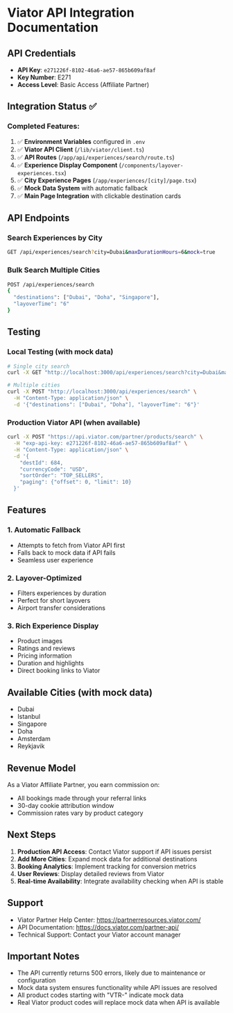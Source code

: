 # Viator API Integration Documentation

## API Credentials
- **API Key**: `e271226f-8102-46a6-ae57-865b609af8af`
- **Key Number**: E271
- **Access Level**: Basic Access (Affiliate Partner)

## Integration Status ✅

### Completed Features:
1. ✅ **Environment Variables** configured in `.env`
2. ✅ **Viator API Client** (`/lib/viator/client.ts`)
3. ✅ **API Routes** (`/app/api/experiences/search/route.ts`)
4. ✅ **Experience Display Component** (`/components/layover-experiences.tsx`)
5. ✅ **City Experience Pages** (`/app/experiences/[city]/page.tsx`)
6. ✅ **Mock Data System** with automatic fallback
7. ✅ **Main Page Integration** with clickable destination cards

## API Endpoints

### Search Experiences by City
```bash
GET /api/experiences/search?city=Dubai&maxDurationHours=6&mock=true
```

### Bulk Search Multiple Cities
```bash
POST /api/experiences/search
{
  "destinations": ["Dubai", "Doha", "Singapore"],
  "layoverTime": "6"
}
```

## Testing

### Local Testing (with mock data)
```bash
# Single city search
curl -X GET "http://localhost:3000/api/experiences/search?city=Dubai&maxDurationHours=6&mock=true"

# Multiple cities
curl -X POST "http://localhost:3000/api/experiences/search" \
  -H "Content-Type: application/json" \
  -d '{"destinations": ["Dubai", "Doha"], "layoverTime": "6"}'
```

### Production Viator API (when available)
```bash
curl -X POST "https://api.viator.com/partner/products/search" \
  -H "exp-api-key: e271226f-8102-46a6-ae57-865b609af8af" \
  -H "Content-Type: application/json" \
  -d '{
    "destId": 684,
    "currencyCode": "USD",
    "sortOrder": "TOP_SELLERS",
    "paging": {"offset": 0, "limit": 10}
  }'
```

## Features

### 1. Automatic Fallback
- Attempts to fetch from Viator API first
- Falls back to mock data if API fails
- Seamless user experience

### 2. Layover-Optimized
- Filters experiences by duration
- Perfect for short layovers
- Airport transfer considerations

### 3. Rich Experience Display
- Product images
- Ratings and reviews
- Pricing information
- Duration and highlights
- Direct booking links to Viator

## Available Cities (with mock data)
- Dubai
- Istanbul
- Singapore
- Doha
- Amsterdam
- Reykjavik

## Revenue Model
As a Viator Affiliate Partner, you earn commission on:
- All bookings made through your referral links
- 30-day cookie attribution window
- Commission rates vary by product category

## Next Steps
1. **Production API Access**: Contact Viator support if API issues persist
2. **Add More Cities**: Expand mock data for additional destinations
3. **Booking Analytics**: Implement tracking for conversion metrics
4. **User Reviews**: Display detailed reviews from Viator
5. **Real-time Availability**: Integrate availability checking when API is stable

## Support
- Viator Partner Help Center: https://partnerresources.viator.com/
- API Documentation: https://docs.viator.com/partner-api/
- Technical Support: Contact your Viator account manager

## Important Notes
- The API currently returns 500 errors, likely due to maintenance or configuration
- Mock data system ensures functionality while API issues are resolved
- All product codes starting with "VTR-" indicate mock data
- Real Viator product codes will replace mock data when API is available
